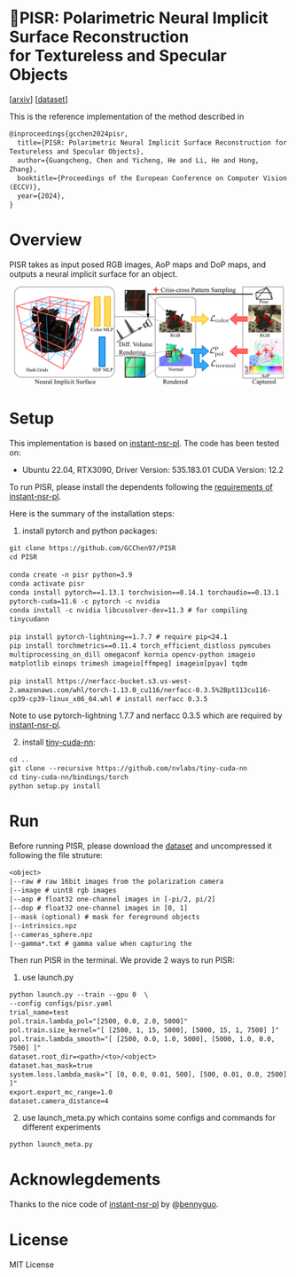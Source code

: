 # 🍕PISR: Polarimetric Neural Implicit<br>Surface Reconstruction<br>for Textureless and Specular Objects
[[arxiv](https://arxiv.org/abs/2409.14331)]
[[dataset](https://drive.google.com/drive/folders/1ih4p91t8hYgPLFZ1hA9lF3rLN_6wHKfx?usp=drive_link)]

This is the reference implementation of the method described in
```
@inproceedings{gcchen2024pisr,
  title={PISR: Polarimetric Neural Implicit Surface Reconstruction for Textureless and Specular Objects},
  author={Guangcheng, Chen and Yicheng, He and Li, He and Hong, Zhang},
  booktitle={Proceedings of the European Conference on Computer Vision (ECCV)},
  year={2024},
}
```

# Overview
PISR takes as input posed RGB images, AoP maps and DoP maps, and outputs a neural implicit surface for an object.

<img src="figs/pipeline.png" alt="image" width="800" height="auto">

# Setup
This implementation is based on [instant-nsr-pl](https://github.com/bennyguo/instant-nsr-pl).
The code has been tested on:
- Ubuntu 22.04, RTX3090, Driver Version: 535.183.01   CUDA Version: 12.2

To run PISR, please install the dependents following the [requirements of instant-nsr-pl](https://github.com/bennyguo/instant-nsr-pl?tab=readme-ov-file#requirements).

Here is the summary of the installation steps:
1. install pytorch and python packages:
```
git clone https://github.com/GCChen97/PISR
cd PISR

conda create -n pisr python=3.9
conda activate pisr
conda install pytorch==1.13.1 torchvision==0.14.1 torchaudio==0.13.1 pytorch-cuda=11.6 -c pytorch -c nvidia
conda install -c nvidia libcusolver-dev=11.3 # for compiling tinycudann

pip install pytorch-lightning==1.7.7 # require pip<24.1
pip install torchmetrics==0.11.4 torch_efficient_distloss pymcubes multiprocessing_on_dill omegaconf kornia opencv-python imageio matplotlib einops trimesh imageio[ffmpeg] imageio[pyav] tqdm

pip install https://nerfacc-bucket.s3.us-west-2.amazonaws.com/whl/torch-1.13.0_cu116/nerfacc-0.3.5%2Bpt113cu116-cp39-cp39-linux_x86_64.whl # install nerfacc 0.3.5
```
Note to use pytorch-lightning 1.7.7 and nerfacc 0.3.5 which are required by [instant-nsr-pl](https://github.com/bennyguo/instant-nsr-pl).

2. install [tiny-cuda-nn](https://github.com/NVlabs/tiny-cuda-nn?tab=readme-ov-file#pytorch-extension):
```
cd ..
git clone --recursive https://github.com/nvlabs/tiny-cuda-nn
cd tiny-cuda-nn/bindings/torch
python setup.py install
```


# Run
Before running PISR, please download the [dataset](https://drive.google.com/drive/folders/1ih4p91t8hYgPLFZ1hA9lF3rLN_6wHKfx?usp=drive_link) and uncompressed it following the file struture:
```
<object>
|--raw # raw 16bit images from the polarization camera
|--image # uint8 rgb images
|--aop # float32 one-channel images in [-pi/2, pi/2]
|--dop # float32 one-channel images in [0, 1]
|--mask (optional) # mask for foreground objects
|--intrinsics.npz
|--cameras_sphere.npz
|--gamma*.txt # gamma value when capturing the
```
Then run PISR in the terminal. We provide 2 ways to run PISR:
1. use launch.py
```
python launch.py --train --gpu 0  \
--config configs/pisr.yaml  
trial_name=test 
pol.train.lambda_pol="[2500, 0.0, 2.0, 5000]"
pol.train.size_kernel="[ [2500, 1, 15, 5000], [5000, 15, 1, 7500] ]"
pol.train.lambda_smooth="[ [2500, 0.0, 1.0, 5000], [5000, 1.0, 0.0, 7500] ]"
dataset.root_dir=<path>/<to>/<object>
dataset.has_mask=true
system.loss.lambda_mask="[ [0, 0.0, 0.01, 500], [500, 0.01, 0.0, 2500] ]"
export.export_mc_range=1.0
dataset.camera_distance=4
```
2. use launch_meta.py which contains some configs and commands for different experiments
```
python launch_meta.py
```

# Acknowlegdements
Thanks to the nice code of [instant-nsr-pl](https://github.com/bennyguo/instant-nsr-pl) by @[bennyguo](https://github.com/bennyguo).

# License
MIT License
